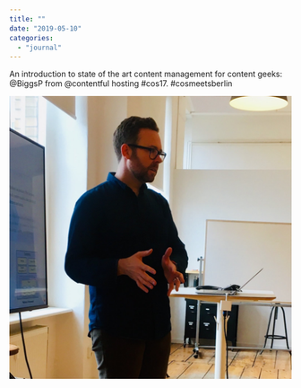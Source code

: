 ```yaml
---
title: ""
date: "2019-05-10"
categories: 
  - "journal"
---
```


An introduction to state of the art content management for content geeks: @BiggsP from @contentful hosting #cos17. #cosmeetsberlin

![](images/e016fc973b.jpg)
